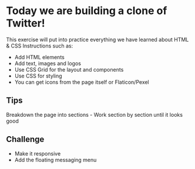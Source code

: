 # Today we are building a clone of Twitter! 

This exercise will put into practice everything we have learned about HTML & CSS Instructions such as:

- Add HTML elements 
- Add text, images and logos 
- Use CSS Grid for the layout and components 
- Use CSS for styling 
- You can get icons from the page itself or Flaticon/Pexel 

## Tips
Breakdown the page into sections - Work section by section until it looks good 

## Challenge
- Make it responsive 
- Add the floating messaging menu
